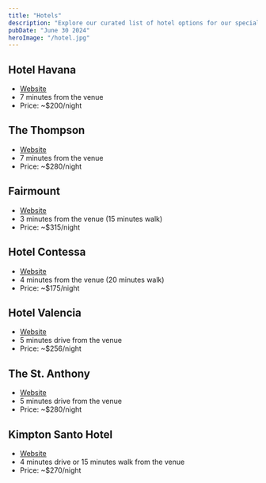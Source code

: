 ```yaml
---
title: "Hotels"
description: "Explore our curated list of hotel options for our special day in Taos. Each offers unique amenities and has been carefully selected to accommodate our guests with comfort and convenience."
pubDate: "June 30 2024"
heroImage: "/hotel.jpg"
---
```


<div class="blog">

## Hotel Havana

- [Website](https://www.bunkhousehotels.com/hotel-havana)
- 7 minutes from the venue
- Price: ~$200/night

## The Thompson

- [Website](https://www.hyatt.com/thompson-hotels/satth-thompson-san-antonio)
- 7 minutes from the venue
- Price: ~$280/night

## Fairmount

- [Website](https://www.fairmountsa.com/)
- 3 minutes from the venue (15 minutes walk)
- Price: ~$315/night

## Hotel Contessa

- [Website](https://www.thehotelcontessa.com/)
- 4 minutes from the venue (20 minutes walk)
- Price: ~$175/night

## Hotel Valencia

- [Website](https://www.hotelvalencia-riverwalk.com/)
- 5 minutes drive from the venue
- Price: ~$256/night

## The St. Anthony

- [Website](https://www.marriott.com/en-us/hotels/satlc-the-st-anthony-a-luxury-collection-hotel-san-antonio/overview/)
- 5 minutes drive from the venue
- Price: ~$280/night

## Kimpton Santo Hotel

- [Website](https://santohotelsanantonio.com/)
- 4 minutes drive or 15 minutes walk from the venue
- Price: ~$270/night

</div>
<style>
  .blog a {
    text-decoration: underline;
  }

.blog h2 {
margin-top: 24px;
font-size: 2em;
border-top: solid 1px;
padding-top: 12px;
}
</style>
